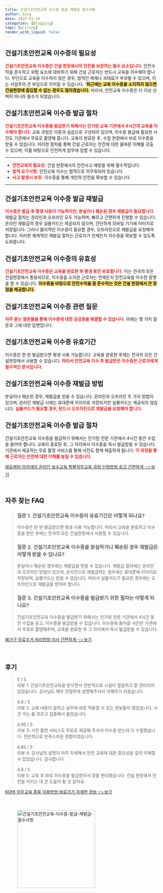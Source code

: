 ```yaml
---
title: 건설기초안전교육 이수증 발급 재발급 필수사항
author: bing
date: 2025-01-29
categories: [Blogging]
tags: [writing]
render_with_liquid: false
---
```



<h2 id='건설기초안전교육_이수증의_필요성'>건설기초안전교육 이수증의 필요성</h2>

<p><b><span style="color: #ee2323;">건설기초안전교육 이수증은 건설 현장에서의 안전을 보장하는 필수 요소입니다.</span></b> 안전수칙을 준수하고 위험 요소에 대비하기 위해 건설 근로자는 반드시 교육을 이수해야 합니다. 무단으로 교육을 이수하지 않은 경우, 법적인 제재나 과태료가 부과될 수 있으며, 이는 사업주의 큰 부담으로 이어질 수 있습니다. '<b><span style="background-color: #ffe066;">최근에는 교육 이수증을 소지하지 않으면 건설현장에 출입할 수 없는 경우도 많아졌습니다.</span></b> 따라서, 안전교육 이수증은 더 이상 선택이 아니라 필수가 되었습니다.</p>

<h2 id='건설기초안전교육_이수증_발급_절차'>건설기초안전교육 이수증 발급 절차</h2>

<p><b><span style="color: #ee2323;">건설기초안전교육 이수증을 발급받기 위해서는 인가된 교육 기관에서 4시간의 교육을 이수해야 합니다.</span></b> 교육 과정은 이론과 실습으로 구성되어 있으며, 이수증 발급에 필요한 사진도 기관에서 무료로 촬영해 줍니다. 교육이 완료된 후, 수업 현장에서 바로 이수증을 받을 수 있습니다. 이러한 절차를 통해 건설 근로자는 안전에 대한 올바른 이해를 갖출 수 있으며, 이를 바탕으로 안전하게 업무에 임할 수 있습니다.</p>

<hr />

<ul>
    <li><b><span style="color: #ee2323;">안전교육의 필요성:</span></b> 건설 현장에서의 안전사고 예방을 위해 필수적입니다.</li>
    <li><b><span style="color: #ee2323;">법적 요구사항:</span></b> 안전교육 이수는 법적으로 의무화되어 있습니다.</li>
    <li><b><span style="color: #ee2323;">사고 발생시 보호:</span></b> 이수증을 통해 개인의 안전을 확보할 수 있습니다.</li>
</ul>

<hr />

<h2 id='건설기초안전교육_이수증_발급_재발급'>건설기초안전교육 이수증 발급 재발급</h2>

<p><b><span style="color: #ee2323;">이수증은 발급 후 평생 사용이 가능하지만, 분실이나 훼손된 경우 재발급이 필요합니다.</span></b> 재발급 절차는 온라인과 오프라인 모두 가능하며, 빠르고 간편하게 진행할 수 있습니다. 온라인 재발급의 경우 실물카드는 제공되지 않으며, 간단하게 모바일 기기에 이미지로 저장됩니다. 그러나 물리적인 이수증이 필요할 경우, 오프라인으로 재발급을 요청해야 합니다. 이러한 체계적인 재발급 절차는 근로자가 언제든지 이수증을 확보할 수 있도록 도와줍니다.</p>

<h2 id='건설기초안전교육_이수증의_유효성'>건설기초안전교육 이수증의 유효성</h2>

<p><b><span style="color: #ee2323;">건설기초안전교육 이수증은 교육을 완료한 후 평생 동안 유효합니다.</span></b> 이는 전국의 모든 건설현장에서 통용되므로, 이수증을 소지한 근로자는 언제든지 안전교육을 이수한 증명을 할 수 있습니다. <b><span style="background-color: #ffe066;">이수증을 바탕으로 안전수칙을 잘 준수하는 것은 건설 현장에서 큰 장점을 제공합니다.</span></b></p>

<h2 id='건설기초안전교육_이수증_관련_질문'>건설기초안전교육 이수증 관련 질문</h2>

<p><b><span style="color: #ee2323;">자주 묻는 질문들을 통해 이수증에 대한 궁금증을 해결할 수 있습니다.</span></b> 아래는 몇 가지 질문과 그에 대한 답변입니다.</p>

<h2 id='건설기초안전교육_이수증_유효기간'>건설기초안전교육 이수증 유효기간</h2>

<p>이수증은 한 번 발급받으면 평생 사용 가능합니다. 교육을 완료한 후에는 전국의 모든 건설현장에서 사용할 수 있습니다. <b><span style="color: #ee2323;">따라서 안전교육 이수 후 발급받은 이수증은 근로자에게 필수적인 문서입니다.</span></b></p>

<h2 id='건설기초안전교육_이수증_재발급'>건설기초안전교육 이수증 재발급 방법</h2>

<p>분실이나 훼손된 경우, 재발급을 받을 수 있습니다. 온라인과 오프라인 두 가지 방법이 있으며, 온라인 재발급 시에는 휴대폰에 이미지로 저장되지만 실물카드는 제공되지 않습니다. <b><span style="color: #ee2323;">실물카드가 필요할 경우, 반드시 오프라인으로 재발급을 요청해야 합니다.</span></b></p>

<h2 id='건설기초안전교육_이수증_발급절차'>건설기초안전교육 이수증 발급 절차</h2>

<p>건설기초안전교육 이수증을 발급하기 위해서는 인가된 전문 기관에서 4시간 동안 수업을 들어야 합니다. 교육이 종료된 후, 그 자리에서 이수증을 즉시 발급받을 수 있습니다. 기관에서 제공하는 무료 촬영 서비스를 통해 사진도 함께 제출하게 됩니다. <b><span style="color: #ee2323;">이 과정을 통해 근로자는 안전에 대한 이해를 높일 수 있습니다.</span></b></p>


<p><a class="click-button" title="에듀케어 아카데미 온라인 보수교육 특별직무교육 과정 신청방법 쉽고 간편하게" href="https://yellowplanner.github.io/posts/%EC%97%90%EB%93%80%EC%BC%80%EC%96%B4-%EC%95%84%EC%B9%B4%EB%8D%B0%EB%AF%B8-%EC%98%A8%EB%9D%BC%EC%9D%B8-%EB%B3%B4%EC%88%98%EA%B5%90%EC%9C%A1-%ED%8A%B9%EB%B3%84%EC%A7%81%EB%AC%B4%EA%B5%90%EC%9C%A1-%EA%B3%BC%EC%A0%95-%EC%8B%A0%EC%B2%AD%EB%B0%A9%EB%B2%95-%EC%89%BD%EA%B3%A0-%EA%B0%84%ED%8E%B8%ED%95%98%EA%B2%8C/" rel="dofollow">에듀케어 아카데미 온라인 보수교육 특별직무교육 과정 신청방법 쉽고 간편하게 👈 보기</a></p><br>
<h2 id='자주_찾는_FAQ'>자주 찾는 FAQ</h2>
<div itemscope="" itemtype="https://schema.org/FAQPage"> 
<blockquote> 
<div itemscope="" itemprop="mainEntity" itemtype="https://schema.org/Question"> 
<h3 itemprop="name">질문 1. 건설기초안전교육 이수증의 유효기간은 어떻게 되나요?</h3> 
<div itemscope="" itemprop="acceptedAnswer" itemtype="https://schema.org/Answer"> 
<span itemprop="text"> 
<p>이수증은 한 번 발급받으면 평생 사용 가능합니다. 따라서 교육을 완료하고 이수증을 받은 후에는 전국의 모든 건설현장에서 사용할 수 있습니다.</p> 
</span> 
</div> 
</div> 

<div itemscope="" itemprop="mainEntity" itemtype="https://schema.org/Question"> 
<h3 itemprop="name">질문 2. 건설기초안전교육 이수증을 분실하거나 훼손된 경우 재발급은 어떻게 받을 수 있나요?</h3> 
<div itemscope="" itemprop="acceptedAnswer" itemtype="https://schema.org/Answer"> 
<span itemprop="text"> 
<p>분실이나 훼손된 경우에는 재발급을 받을 수 있습니다. 재발급 절차에는 온라인과 오프라인 방법이 있으며, 온라인으로 재발급하는 경우에는 휴대폰에 이미지로 저장되며, 실물카드는 받을 수 없습니다. 따라서 실물카드가 필요한 경우에는 오프라인으로 재발급을 받아야 합니다.</p> 
</span> 
</div> 
</div> 

<div itemscope="" itemprop="mainEntity" itemtype="https://schema.org/Question"> 
<h3 itemprop="name">질문 3. 건설기초안전교육 이수증을 발급받기 위한 절차는 어떻게 되나요?</h3> 
<div itemscope="" itemprop="acceptedAnswer" itemtype="https://schema.org/Answer"> 
<span itemprop="text"> 
<p>건설기초안전교육 이수증을 발급받기 위해서는 인가된 전문 기관에서 4시간 동안 수업을 듣고, 이수증을 발급받을 수 있습니다. 이수증에 들어갈 사진은 기관에서 무료로 촬영해주며, 교육을 완료한 후 그 자리에서 즉시 발급받을 수 있습니다.</p> 
</span> 
</div> 
</div> 
</blockquote> 
</div>
<p><a class="click-button" title="폐가구 무료수거 처리방법 이사 간편하게" href="https://yellowplanner.github.io/posts/%ED%8F%90%EA%B0%80%EA%B5%AC-%EB%AC%B4%EB%A3%8C%EC%88%98%EA%B1%B0-%EC%B2%98%EB%A6%AC%EB%B0%A9%EB%B2%95-%EC%9D%B4%EC%82%AC-%EA%B0%84%ED%8E%B8%ED%95%98%EA%B2%8C/" rel="dofollow">폐가구 무료수거 처리방법 이사 간편하게 👈 보기</a></p><br>
<h2 id='후기'>후기</h2>
<div itemscope itemtype="https://schema.org/Product">
  <blockquote>
  <div itemprop="review" itemscope itemtype="https://schema.org/Review">
      <div itemprop="reviewRating" itemscope itemtype="https://schema.org/Rating"> <span itemprop="ratingValue">5</span> / <span itemprop="bestRating">5</span> </div>
      <span itemprop="reviewBody">리뷰 1: 건설기초안전교육을 받으면서 전반적으로 시설이 깔끔하고 잘 관리되어 있었습니다. 강사님도 매우 친절하게 설명해주셔서 이해하기 쉬웠습니다.</span>
  </div>
  <br>
  <div itemprop="review" itemscope itemtype="https://schema.org/Review">
      <div itemprop="reviewRating" itemscope itemtype="https://schema.org/Rating"> <span itemprop="ratingValue">4.9</span> / <span itemprop="bestRating">5</span> </div>
      <span itemprop="reviewBody">리뷰 2: 교육 내용이 알차고 실무에 바로 적용할 수 있는 정보들이 많았습니다. 시간 가는 줄 모르고 집중해서 들었습니다.</span>
  </div>
  <br>
  <div itemprop="review" itemscope itemtype="https://schema.org/Review">
      <div itemprop="reviewRating" itemscope itemtype="https://schema.org/Rating"> <span itemprop="ratingValue">4.95</span> / <span itemprop="bestRating">5</span> </div>
      <span itemprop="reviewBody">리뷰 3: 사진 촬영 서비스도 무료로 제공해 주셔서 이수증 받는데 더 수월했습니다. 전반적으로 만족스러운 경험이었습니다.</span>
  </div>
  <br>
  <div itemprop="review" itemscope itemtype="https://schema.org/Review">
      <div itemprop="reviewRating" itemscope itemtype="https://schema.org/Rating"> <span itemprop="ratingValue">4.85</span> / <span itemprop="bestRating">5</span> </div>
      <span itemprop="reviewBody">리뷰 4: 강사님의 설명이 아주 자세해서 안전 교육에 대한 중요성을 깊이 이해할 수 있었습니다. 감사합니다.</span>
  </div>
  <br>
  <div itemprop="review" itemscope itemtype="https://schema.org/Review">
      <div itemprop="reviewRating" itemscope itemtype="https://schema.org/Rating"> <span itemprop="ratingValue">4.9</span> / <span itemprop="bestRating">5</span> </div>
      <span itemprop="reviewBody">리뷰 5: 교육 후 바로 이수증을 발급받아서 정말 편리했습니다. 건설 현장에서 안전을 지키는 데 큰 도움이 될 것 같아요.</span>
  </div>
  </blockquote>
</div>
<p><a class="click-button" title="KOHI 의무교육 종류 이용방법 바로가기 자세한 정보" href="https://yellowplanner.github.io/posts/KOHI-%EC%9D%98%EB%AC%B4%EA%B5%90%EC%9C%A1-%EC%A2%85%EB%A5%98-%EC%9D%B4%EC%9A%A9%EB%B0%A9%EB%B2%95-%EB%B0%94%EB%A1%9C%EA%B0%80%EA%B8%B0-%EC%9E%90%EC%84%B8%ED%95%9C-%EC%A0%95%EB%B3%B4/" rel="dofollow">KOHI 의무교육 종류 이용방법 바로가기 자세한 정보 👈 보기</a></p><br>
<figure class="image"><img src="https://yellowplanner.github.io/assets/img/thumbnail/건설기초안전교육-이수증-발급-재발급-필수사항.webp" alt="건설기초안전교육-이수증-발급-재발급-필수사항" width="256" height="256"></figure>